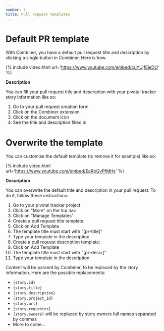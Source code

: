 ```yaml
---
number: 3
title: Pull request templates
---
```

Default PR template
======================

With Combiner, you have a default pull request title and description by clicking
a single button in Combiner. Here is how:

{% include video.html url='https://www.youtube.com/embed/cuYUjfEieDU' %}

**Description**

You can fill your pull request title and description with your pivotal tracker
story information like so:

1. Go to your pull request creation form
2. Click on the Combiner extension
3. Click on the document icon
4. See the title and description filled in

Overwrite the template
======================

You can customise the default template (to remove it for example) like so:

{% include video.html url='https://www.youtube.com/embed/EaRbQvPfMHs' %}

**Description**

You can overwrite the default title and description in your pull request.
To do it, follow these instructions:

1. Go to your pivotal tracker project
2. Click on "More" on the top nav
3. Click on "Manage Templates"
4. Create a pull request title template:
  1. Click on Add Template
  2. The template title must start with "[pr-title]"
  3. Type your template in the description
5. Create a pull request description template:
  1. Click on Add Template
  2. The template title must start with "[pr-descr]"
  3. Type your template in the description

Content will be parserd by Combiner, to be replaced by the story information.
Here are the possible replacements:

- `{story.id}`
- `{story.title}`
- `{story.description}`
- `{story.project_id}`
- `{story.url}`
- `{story.requester}`
- `{story.owners}` will be replaced by story owners full names separated by
commas
- More to come...
